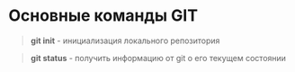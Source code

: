 # Основные команды GIT

> **git init** - инициализация локального репозитория

> **git status** - получить информацию от git о его текущем состоянии
